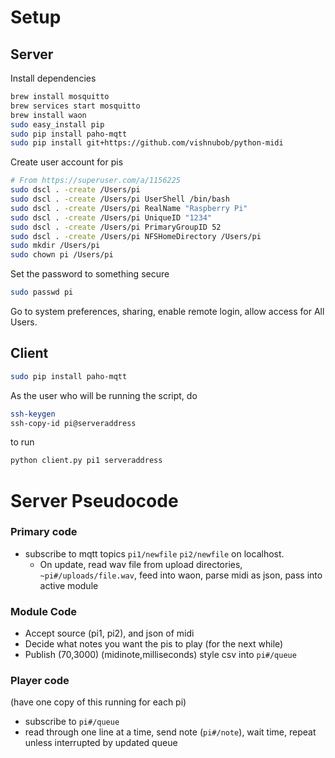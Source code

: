 
# Setup

## Server


Install dependencies

```sh
brew install mosquitto
brew services start mosquitto
brew install waon
sudo easy_install pip
sudo pip install paho-mqtt
sudo pip install git+https://github.com/vishnubob/python-midi
```

Create user account for pis

```sh
# From https://superuser.com/a/1156225
sudo dscl . -create /Users/pi
sudo dscl . -create /Users/pi UserShell /bin/bash
sudo dscl . -create /Users/pi RealName "Raspberry Pi"
sudo dscl . -create /Users/pi UniqueID "1234"
sudo dscl . -create /Users/pi PrimaryGroupID 52
sudo dscl . -create /Users/pi NFSHomeDirectory /Users/pi
sudo mkdir /Users/pi
sudo chown pi /Users/pi
```

Set the password to something secure

```sh
sudo passwd pi
```

Go to system preferences, sharing, enable remote login, allow access for All Users.


## Client

```sh
sudo pip install paho-mqtt
```

As the user who will be running the script, do

```sh
ssh-keygen
ssh-copy-id pi@serveraddress
```

to run

```sh
python client.py pi1 serveraddress
```

# Server Pseudocode

### Primary code

* subscribe to mqtt topics `pi1/newfile` `pi2/newfile` on localhost.
	* On update, read wav file from upload directories,
		`~pi#/uploads/file.wav`, feed into waon, parse midi as json,
		pass into active module

### Module Code

* Accept source (pi1, pi2), and json of midi
* Decide what notes you want the pis to play (for the next while)
* Publish (70,3000) (midinote,milliseconds) style csv
  into `pi#/queue`

### Player code

(have one copy of this running for each pi)

* subscribe to `pi#/queue`
* read through one line at a time, send note (`pi#/note`), wait time, repeat
unless interrupted by updated queue

